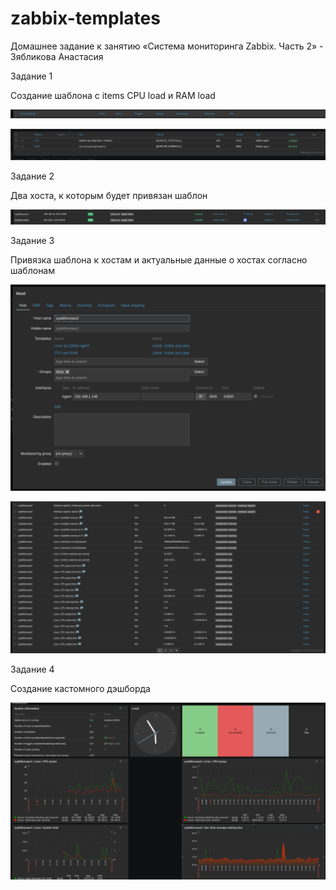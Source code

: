# zabbix-templates

Домашнее задание к занятию «Система мониторинга Zabbix. Часть 2» - Зябликова Анастасия

Задание 1

Создание шаблона с items CPU load и RAM load

![1](https://github.com/mmau5/zabbix-templates/blob/master/Screenshot%20from%202023-10-04%2017-22-59.png)

![2](https://github.com/mmau5/zabbix-templates/blob/master/Screenshot%20from%202023-10-04%2017-22-37.png)

Задание 2

Два хоста, к которым будет привязан шаблон

![3](https://github.com/mmau5/zabbix-templates/blob/master/Screenshot%20from%202023-10-04%2017-23-42.png)

Задание 3

Привязка шаблона к хостам и актуальные данные о хостах согласно шаблонам

![4](https://github.com/mmau5/zabbix-templates/blob/master/Screenshot%20from%202023-10-04%2017-25-20.png)

![5](https://github.com/mmau5/zabbix-templates/blob/master/Screenshot%20from%202023-10-04%2017-25-57.png)

Задание 4

Создание кастомного дэшборда

![6](https://github.com/mmau5/zabbix-templates/blob/master/Screenshot%20from%202023-10-04%2017-54-47.png)
